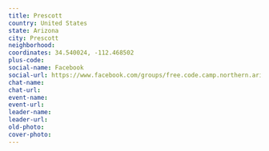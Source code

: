 ```yaml
---
title: Prescott
country: United States
state: Arizona
city: Prescott
neighborhood: 
coordinates: 34.540024, -112.468502
plus-code:
social-name: Facebook
social-url: https://www.facebook.com/groups/free.code.camp.northern.arizona
chat-name:
chat-url:
event-name:
event-url:
leader-name:
leader-url:
old-photo: 
cover-photo:
---
```

